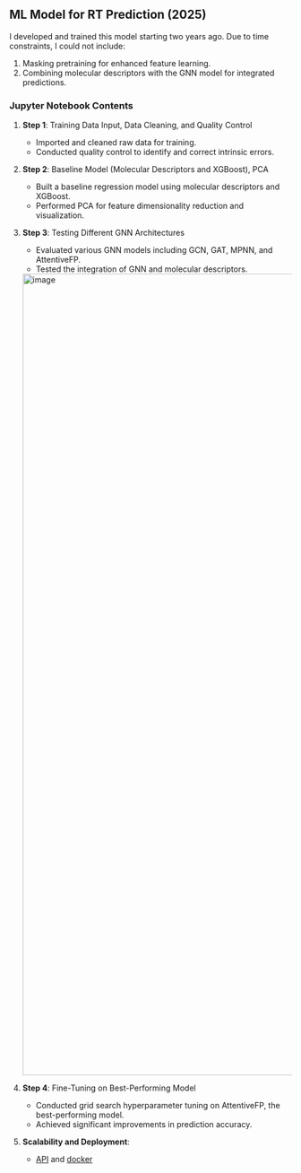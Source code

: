 ## ML Model for RT Prediction (2025)

I developed and trained this model starting two years ago. Due to time constraints, I could not include:

1. Masking pretraining for enhanced feature learning.
2. Combining molecular descriptors with the GNN model for integrated predictions.

### Jupyter Notebook Contents

1. **Step 1**: Training Data Input, Data Cleaning, and Quality Control  
   - Imported and cleaned raw data for training.
   - Conducted quality control to identify and correct intrinsic errors.

2. **Step 2**: Baseline Model (Molecular Descriptors and XGBoost), PCA  
   - Built a baseline regression model using molecular descriptors and XGBoost.
   - Performed PCA for feature dimensionality reduction and visualization.

3. **Step 3**: Testing Different GNN Architectures  
   - Evaluated various GNN models including GCN, GAT, MPNN, and AttentiveFP.
   - Tested the integration of GNN and molecular descriptors.
    <img width="1430" alt="image" src="https://user-images.githubusercontent.com/30486093/186263575-c5e24ea6-3182-43e6-b0d0-ef3d106f2c41.png">
4. **Step 4**: Fine-Tuning on Best-Performing Model  
   - Conducted grid search hyperparameter tuning on AttentiveFP, the best-performing model.
   - Achieved significant improvements in prediction accuracy.

5. **Scalability and Deployment**:  
   - [API](./GNN_api) and [docker](./GNN_docker)
